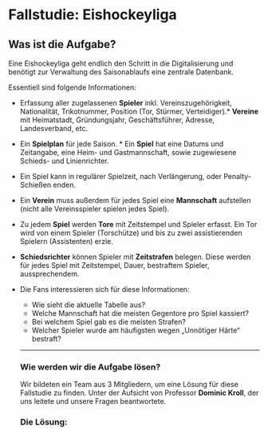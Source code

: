 # Fallstudie: Eishockeyliga


## Was ist die Aufgabe?

Eine Eishockeyliga geht endlich den Schritt in die Digitalisierung und benötigt zur Verwaltung des Saisonablaufs eine zentrale Datenbank.

Essentiell sind folgende Informationen: 
* Erfassung aller zugelassenen **Spieler** inkl. Vereinszugehörigkeit, Nationalität, Trikotnummer,
Position (Tor, Stürmer, Verteidiger).* **Vereine** mit Heimatstadt, Gründungsjahr, Geschäftsführer, Adresse, Landesverband, etc.
* Ein **Spielplan** für jede Saison. * Ein **Spiel** hat eine Datums und Zeitangabe, eine Heim- und Gastmannschaft, sowie zugewiesene Schieds- und Linienrichter.
* Ein Spiel kann in regulärer Spielzeit, nach Verlängerung, oder Penalty-Schießen enden.
* Ein **Verein** muss außerdem für jedes Spiel eine **Mannschaft** aufstellen (nicht alle Vereinsspieler spielen jedes Spiel).
* Zu jedem **Spiel** werden **Tore** mit Zeitstempel und Spieler erfasst. Ein Tor wird von einem Spieler (Torschütze) und bis zu zwei assistierenden Spielern (Assistenten) erzie.
* **Schiedsrichter** können Spieler mit **Zeitstrafen** belegen. Diese werden für jedes Spiel mit Zeitstempel, Dauer, bestraftem Spieler, aussprechendem.

* Die Fans interessieren sich für diese Informationen:
  * Wie sieht die aktuelle Tabelle aus?
  * Welche Mannschaft hat die meisten Gegentore pro Spiel kassiert?
  * Bei welchem Spiel gab es die meisten Strafen?
  * Welcher Spieler wurde am häufigsten wegen „Unnötiger Härte“ bestraft?
  ----------
  
  ### Wie werden wir die Aufgabe lösen?
  
  Wir bildeten ein Team aus 3 Mitgliedern, um eine Lösung für diese Fallstudie zu finden. Unter der Aufsicht von Professor **Dominic Kroll**, der uns leitete und unsere Fragen beantwortete.
  
  ### Die Lösung:
  

